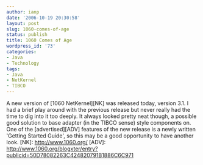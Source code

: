 ```yaml
---
author: ianp
date: '2006-10-19 20:30:58'
layout: post
slug: 1060-comes-of-age
status: publish
title: 1060 Comes of Age
wordpress_id: '73'
categories:
- Java
- Technology
tags:
- Java
- NetKernel
- TIBCO
---
```


A new version of [1060 NetKernel][NK] was released today, version 3.1. I
had a brief play around with the previous release but never really had
the time to dig into it too deeply. It always looked pretty neat though,
a possible good solution to base adapter (in the TIBCO sense) style
components on. One of the [advertised][ADV] features of the new release
is a newly written 'Getting Started Guide', so this may be a good
opportunity to have another look. [NK]: http://www.1060.org/ [ADV]:
http://www.1060.org/blogxter/entry?publicid=50D78082263C424820791B1886C6C971
